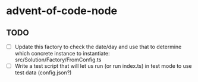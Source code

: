 # advent-of-code-node

## TODO

-   [ ] Update this factory to check the date/day and use that to determine which concrete instance to instantiate: src/Solution/Factory/FromConfig.ts
-   [ ] Write a test script that will let us run (or run index.ts) in test mode to use test data (config.json?)

